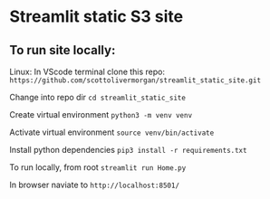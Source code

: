 # Streamlit static S3 site

## To run site locally:
Linux:
In VScode terminal clone this repo:
`https://github.com/scottolivermorgan/streamlit_static_site.git`

Change into repo dir
`cd streamlit_static_site`

Create virtual environment
`python3 -m venv venv`

Activate virtual environment
`source venv/bin/activate`

Install python dependencies
`pip3 install -r requirements.txt`

To run locally, from root
`streamlit run Home.py`

In browser naviate to
`http://localhost:8501/`